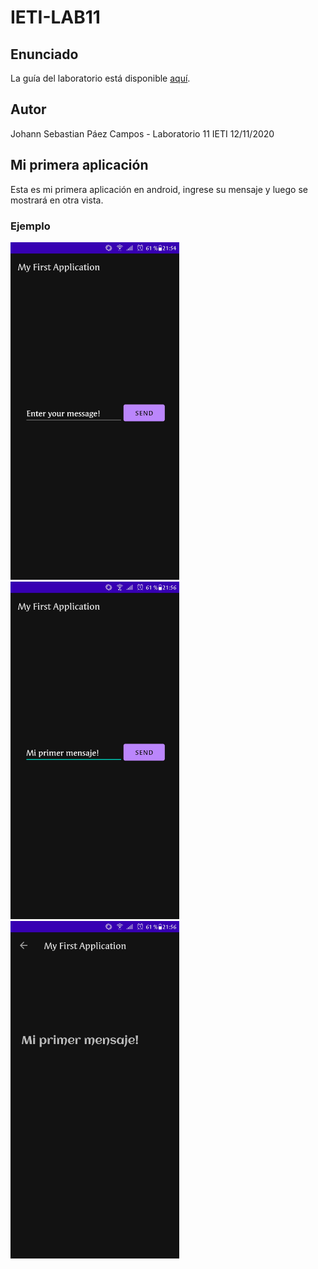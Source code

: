 # IETI-LAB11

## Enunciado
La guía del laboratorio está disponible [aquí](https://developer.android.com/training/basics/firstapp/).

## Autor
Johann Sebastian Páez Campos - Laboratorio 11 IETI 12/11/2020

## Mi primera aplicación

Esta es mi primera aplicación en android, ingrese su mensaje y luego se mostrará en otra vista.

### Ejemplo

 <img src="Images/Image1.jpeg" width="270" height="540"/>
 <img src="Images/Image2.jpeg" width="270" height="540"/>
 <img src="Images/Image3.jpeg" width="270" height="540"/>
 
